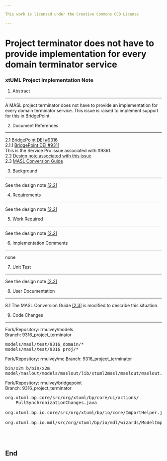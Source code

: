 ```yaml
---

This work is licensed under the Creative Commons CC0 License

---
```


# Project terminator does not have to provide implementation for every domain terminator service
### xtUML Project Implementation Note


1. Abstract
-----------
A MASL project terminator does not have to provide an implementation for every domain terminator service. 
This issue is raised to implement support for this in BridgePoint.

2. Document References
----------------------
<a id="2.1"></a>2.1 [BridgePoint DEI #9316](https://support.onefact.net/issues/9316)  
<a id="2.1.1"></a>2.1.1 [BridgePoint DEI #9311](https://support.onefact.net/issues/9311)  
This is the Service Pro issue associated with #9361.  
<a id="2.2"></a>2.2 [Design note associated with this issue](9316_project_terminator.dnt.md)   
<a id="2.3"></a>2.3 [MASL Conversion Guide](https://github.com/xtuml/bridgepoint/blob/master/src/org.xtuml.bp.doc/Reference/MASL/MASLConversionGuide/MASLConversionGuide.md)   

3. Background
-------------
See the design note [[2.2]](#2.2)  

4. Requirements
---------------
See the design note [[2.2]](#2.2)  

5. Work Required
----------------
See the design note [[2.2]](#2.2)  

6. Implementation Comments
--------------------------
none  

7. Unit Test
------------
See the design note [[2.2]](#2.2)  


8. User Documentation
---------------------
8.1 The MASL Conversion Guide [[2.3]](#2.3) is modified to describe this situation.   

9. Code Changes
---------------
Fork/Repository: rmulvey/models  
Branch: 9316_project_terminator  

<pre>
models/masl/test/9316_domain/*
models/masl/test/9316_proj/*
</pre>

Fork/Repository: rmulvey/mc 
Branch: 9316_project_terminator  

<pre>
bin/x2m b/bin/x2m
model/maslout/models/maslout/lib/xtuml2masl/maslout/maslout.xtuml 
</pre>


Fork/Repository: rmulvey/bridgepoint  
Branch: 9316_project_terminator  

<pre>
org.xtuml.bp.core/src/org/xtuml/bp/core/ui/actions/
    PullSynchronizationChanges.java

org.xtuml.bp.io.core/src/org/xtuml/bp/io/core/ImportHelper.java

org.xtuml.bp.io.mdl/src/org/xtuml/bp/io/mdl/wizards/ModelImportWizard.java



</pre>

End
---


